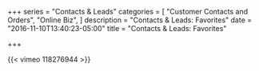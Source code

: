+++
series = "Contacts & Leads"
categories = [
  "Customer Contacts and Orders",
  "Online Biz",
]
description = "Contacts & Leads: Favorites"
date = "2016-11-10T13:40:23-05:00"
title = "Contacts & Leads: Favorites"

+++

{{< vimeo 118276944 >}}
